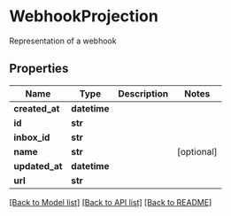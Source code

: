 # WebhookProjection

Representation of a webhook
## Properties
Name | Type | Description | Notes
------------ | ------------- | ------------- | -------------
**created_at** | **datetime** |  | 
**id** | **str** |  | 
**inbox_id** | **str** |  | 
**name** | **str** |  | [optional] 
**updated_at** | **datetime** |  | 
**url** | **str** |  | 

[[Back to Model list]](../README.md#documentation-for-models) [[Back to API list]](../README.md#documentation-for-api-endpoints) [[Back to README]](../README.md)


